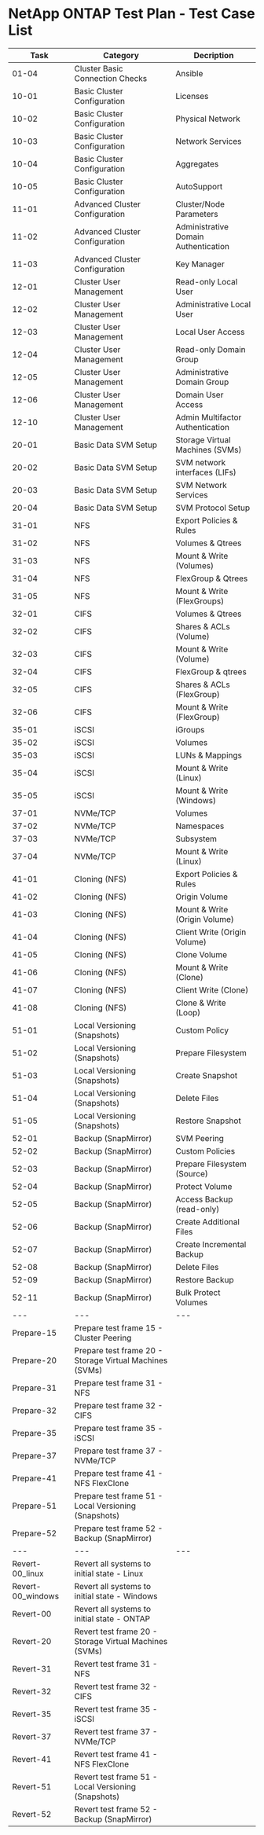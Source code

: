 # NetApp ONTAP Test Plan - Test Case List

| Task	| Category                          | Decription                            |
| ---   | ---                               | ---                                   |
| 01-04 | Cluster Basic Connection Checks	| Ansible                               |
| 10-01 | Basic Cluster Configuration	    | Licenses                              |
| 10-02 | Basic Cluster Configuration	    | Physical Network                      |
| 10-03 | Basic Cluster Configuration	    | Network Services                      |
| 10-04 | Basic Cluster Configuration	    | Aggregates                            |
| 10-05 | Basic Cluster Configuration	    | AutoSupport                           |
| 11-01 | Advanced Cluster Configuration	| Cluster/Node Parameters               |
| 11-02 | Advanced Cluster Configuration	| Administrative Domain Authentication  |
| 11-03 | Advanced Cluster Configuration	| Key Manager                           |
| 12-01 | Cluster User Management	        | Read-only Local User                  |
| 12-02 | Cluster User Management	        | Administrative Local User             |
| 12-03 | Cluster User Management	        | Local User Access                     |
| 12-04 | Cluster User Management	        | Read-only Domain Group                |
| 12-05 | Cluster User Management	        | Administrative Domain Group           |
| 12-06 | Cluster User Management	        | Domain User Access                    |
| 12-10 | Cluster User Management	        | Admin Multifactor Authentication      |
| 20-01 | Basic Data SVM Setup	            | Storage Virtual Machines (SVMs)       |
| 20-02 | Basic Data SVM Setup	            | SVM network interfaces (LIFs)         |
| 20-03 | Basic Data SVM Setup	            | SVM Network Services                  |
| 20-04 | Basic Data SVM Setup	            | SVM Protocol Setup                    |
| 31-01 | NFS	                            | Export Policies & Rules               |
| 31-02 | NFS	                            | Volumes & Qtrees                      |
| 31-03 | NFS	                            | Mount & Write (Volumes)               |
| 31-04 | NFS	                            | FlexGroup & Qtrees                    |
| 31-05 | NFS	                            | Mount & Write (FlexGroups)            |
| 32-01 | CIFS	                            | Volumes & Qtrees                      |
| 32-02 | CIFS	                            | Shares & ACLs (Volume)                |
| 32-03 | CIFS	                            | Mount & Write (Volume)                |
| 32-04 | CIFS	                            | FlexGroup & qtrees                    |
| 32-05 | CIFS	                            | Shares & ACLs (FlexGroup)             |
| 32-06 | CIFS	                            | Mount & Write (FlexGroup)             |
| 35-01 | iSCSI	                            | iGroups                               |
| 35-02 | iSCSI	                            | Volumes                               |
| 35-03 | iSCSI	                            | LUNs & Mappings                       |
| 35-04 | iSCSI	                            | Mount & Write (Linux)                 |
| 35-05 | iSCSI	                            | Mount & Write (Windows)               |
| 37-01 | NVMe/TCP	                        | Volumes                               |
| 37-02 | NVMe/TCP	                        | Namespaces                            |
| 37-03 | NVMe/TCP	                        | Subsystem                             |
| 37-04 | NVMe/TCP	                        | Mount & Write (Linux)                 |
| 41-01 | Cloning (NFS)	                    | Export Policies & Rules               |
| 41-02 | Cloning (NFS)	                    | Origin Volume                         |
| 41-03 | Cloning (NFS)	                    | Mount & Write (Origin Volume)         |
| 41-04 | Cloning (NFS)	                    | Client Write (Origin Volume)          |
| 41-05 | Cloning (NFS)	                    | Clone Volume                          |
| 41-06 | Cloning (NFS)	                    | Mount & Write (Clone)                 |
| 41-07 | Cloning (NFS)	                    | Client Write (Clone)                  |
| 41-08 | Cloning (NFS)	                    | Clone & Write (Loop)                  |
| 51-01 | Local Versioning (Snapshots)	    | Custom Policy                         |
| 51-02 | Local Versioning (Snapshots)	    | Prepare Filesystem                    |
| 51-03 | Local Versioning (Snapshots)	    | Create Snapshot                       |
| 51-04 | Local Versioning (Snapshots)	    | Delete Files                          |
| 51-05 | Local Versioning (Snapshots)	    | Restore Snapshot                      |
| 52-01 | Backup (SnapMirror)               | SVM Peering                           |
| 52-02 | Backup (SnapMirror)               | Custom Policies                       |
| 52-03 | Backup (SnapMirror)               | Prepare Filesystem (Source)           |
| 52-04 | Backup (SnapMirror)               | Protect Volume                        |
| 52-05 | Backup (SnapMirror)               | Access Backup (read-only)             |
| 52-06 | Backup (SnapMirror)               | Create Additional Files               |
| 52-07 | Backup (SnapMirror)               | Create Incremental Backup             |
| 52-08 | Backup (SnapMirror)               | Delete Files                          |
| 52-09 | Backup (SnapMirror)               | Restore Backup                        |
| 52-11 | Backup (SnapMirror)               | Bulk Protect Volumes                  |
| ---   | ---                               | ---                                   |
| Prepare-15         | Prepare test frame 15 - Cluster Peering                    | |
| Prepare-20         | Prepare test frame 20 - Storage Virtual Machines (SVMs)    | |
| Prepare-31         | Prepare test frame 31 - NFS                                | |
| Prepare-32         | Prepare test frame 32 - CIFS                               | |
| Prepare-35         | Prepare test frame 35 - iSCSI                              | |
| Prepare-37         | Prepare test frame 37 - NVMe/TCP                           | |
| Prepare-41         | Prepare test frame 41 - NFS FlexClone                      | |
| Prepare-51         | Prepare test frame 51 - Local Versioning (Snapshots)       | |
| Prepare-52         | Prepare test frame 52 - Backup (SnapMirror)                | |
| ---   | ---                               | ---                                   |
| Revert-00_linux   | Revert all systems to initial state - Linux                 | |
| Revert-00_windows | Revert all systems to initial state - Windows               | |
| Revert-00         | Revert all systems to initial state - ONTAP                 | |
| Revert-20         | Revert test frame 20 - Storage Virtual Machines (SVMs)      | |
| Revert-31         | Revert test frame 31 - NFS                                  | |
| Revert-32         | Revert test frame 32 - CIFS                                 | |
| Revert-35         | Revert test frame 35 - iSCSI                                | |
| Revert-37         | Revert test frame 37 - NVMe/TCP                             | |
| Revert-41         | Revert test frame 41 - NFS FlexClone                        | |
| Revert-51         | Revert test frame 51 - Local Versioning (Snapshots)         | |
| Revert-52         | Revert test frame 52 - Backup (SnapMirror)                  | |